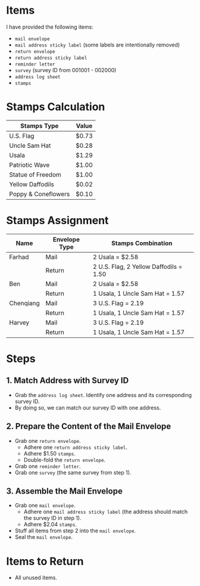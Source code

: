 # Items

I have provided the following items:
- `mail envelope`
- `mail address sticky label` (some labels are intentionally removed)
- `return envelope`
- `return address sticky label`
- `reminder letter`
- `survey` (survey ID from 001001 - 002000)
- `address log sheet`
- `stamps`

# Stamps Calculation

| Stamps Type           | Value  |
|-----------------------|--------|
| U.S. Flag            | $0.73  |
| Uncle Sam Hat        | $0.28  |
| Usala                | $1.29  |
| Patriotic Wave       | $1.00  |
| Statue of Freedom    | $1.00  |
| Yellow Daffodils     | $0.02  |
| Poppy & Coneflowers  | $0.10  |

# Stamps Assignment

| Name       | Envelope Type | Stamps Combination                     |
|------------|---------------|----------------------------------------|
| Farhad     | Mail          | 2 Usala = $2.58   |
|            | Return        | 2 U.S. Flag, 2 Yellow Daffodils = 1.50        |
| Ben        | Mail          | 2 Usala = $2.58                               |
|            | Return        | 1 Usala, 1 Uncle Sam Hat = 1.57               |
| Chenqiang  | Mail          | 3 U.S. Flag = 2.19                             |
|            | Return        | 1 Usala, 1 Uncle Sam Hat = 1.57                |
| Harvey     | Mail          | 3 U.S. Flag = 2.19                             |
|            | Return        | 1 Usala, 1 Uncle Sam Hat = 1.57                |

# Steps

## 1. Match Address with Survey ID
- Grab the `address log sheet`. Identify one address and its corresponding survey ID.
- By doing so, we can match our survey ID with one address.

## 2. Prepare the Content of the Mail Envelope
- Grab one `return envelope`. 
  - Adhere one `return address sticky label`.
  - Adhere $1.50 `stamps`.
  - Double-fold the `return envelope`.
- Grab one `reminder letter`.
- Grab one `survey` (the same survey from step 1).

## 3. Assemble the Mail Envelope
- Grab one `mail envelope`. 
  - Adhere one `mail address sticky label` (the address should match the survey ID in step 1).
  - Adhere $2.04 `stamps`.
- Stuff all items from step 2 into the `mail envelope`.
- Seal the `mail envelope`.

# Items to Return
- All unused items.